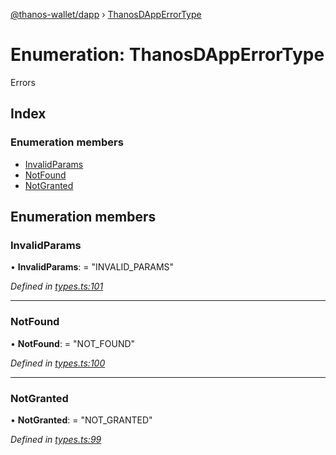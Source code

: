 [@thanos-wallet/dapp](../README.md) › [ThanosDAppErrorType](thanosdapperrortype.md)

# Enumeration: ThanosDAppErrorType

Errors

## Index

### Enumeration members

* [InvalidParams](thanosdapperrortype.md#invalidparams)
* [NotFound](thanosdapperrortype.md#notfound)
* [NotGranted](thanosdapperrortype.md#notgranted)

## Enumeration members

###  InvalidParams

• **InvalidParams**: = "INVALID_PARAMS"

*Defined in [types.ts:101](https://github.com/madfish-solutions/thanoswallet-dapp/blob/1e90ae9/src/types.ts#L101)*

___

###  NotFound

• **NotFound**: = "NOT_FOUND"

*Defined in [types.ts:100](https://github.com/madfish-solutions/thanoswallet-dapp/blob/1e90ae9/src/types.ts#L100)*

___

###  NotGranted

• **NotGranted**: = "NOT_GRANTED"

*Defined in [types.ts:99](https://github.com/madfish-solutions/thanoswallet-dapp/blob/1e90ae9/src/types.ts#L99)*
